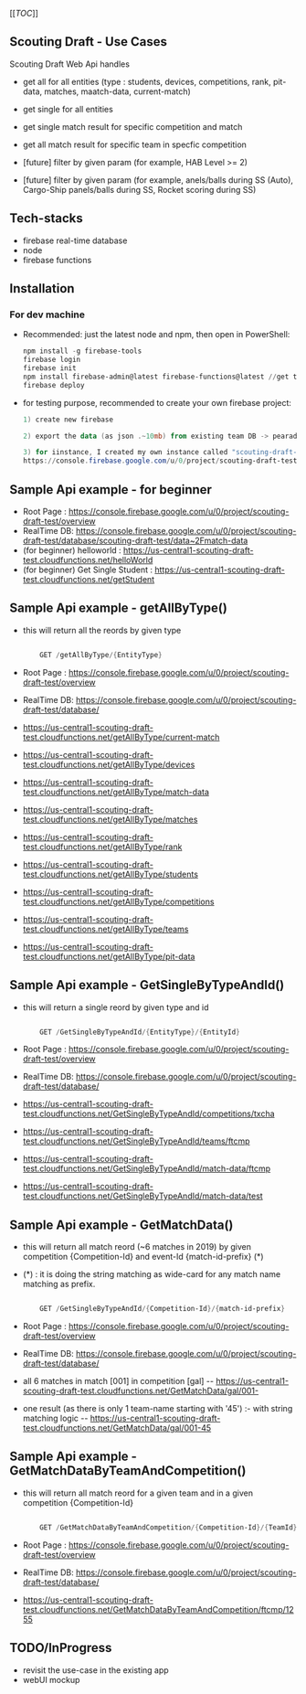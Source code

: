 [[_TOC_]]

## Scouting Draft - Use Cases

Scouting Draft Web Api handles

- get all for all entities (type :
  students,
  devices,
  competitions,
  rank,
  pit-data,
  matches,
  maatch-data,
  current-match)

- get single for all entities
- get single match result for specific competition and match
- get all match result for specific team in specfic competition
- [future] filter by given param (for example, HAB Level >= 2)
- [future] filter by given param (for example, anels/balls during SS (Auto), Cargo-Ship panels/balls during SS, Rocket scoring during SS)

## Tech-stacks

- firebase real-time database
- node
- firebase functions

## Installation

### For dev machine

- Recommended: just the latest node and npm, then open in PowerShell:

  ```powershell
  npm install -g firebase-tools
  firebase login
  firebase init
  npm install firebase-admin@latest firebase-functions@latest //get the latest code
  firebase deploy
  ```

- for testing purpose, recommended to create your own firebase project:

  ```powershell
  1) create new firebase

  2) export the data (as json .~10mb) from existing team DB -> pearadox-2019 https://console.firebase.google.com/u/0/project/pearadox-2019/database/pearadox-2019/data~2F

  3) for iinstance, I created my own instance called "scouting-draft-test"
  https://console.firebase.google.com/u/0/project/scouting-draft-test/database

  ```

## Sample Api example - for beginner

- Root Page : https://console.firebase.google.com/u/0/project/scouting-draft-test/overview
- RealTime DB: https://console.firebase.google.com/u/0/project/scouting-draft-test/database/scouting-draft-test/data~2Fmatch-data
- (for beginner) helloworld : https://us-central1-scouting-draft-test.cloudfunctions.net/helloWorld
- (for beginner) Get Single Student : https://us-central1-scouting-draft-test.cloudfunctions.net/getStudent

## Sample Api example - getAllByType()

- this will return all the reords by given type

  ```powershell

      GET /getAllByType/{EntityType}

  ```

- Root Page : https://console.firebase.google.com/u/0/project/scouting-draft-test/overview
- RealTime DB: https://console.firebase.google.com/u/0/project/scouting-draft-test/database/

- https://us-central1-scouting-draft-test.cloudfunctions.net/getAllByType/current-match
- https://us-central1-scouting-draft-test.cloudfunctions.net/getAllByType/devices
- https://us-central1-scouting-draft-test.cloudfunctions.net/getAllByType/match-data
- https://us-central1-scouting-draft-test.cloudfunctions.net/getAllByType/matches
- https://us-central1-scouting-draft-test.cloudfunctions.net/getAllByType/rank
- https://us-central1-scouting-draft-test.cloudfunctions.net/getAllByType/students
- https://us-central1-scouting-draft-test.cloudfunctions.net/getAllByType/competitions
- https://us-central1-scouting-draft-test.cloudfunctions.net/getAllByType/teams
- https://us-central1-scouting-draft-test.cloudfunctions.net/getAllByType/pit-data

## Sample Api example - GetSingleByTypeAndId()

- this will return a single reord by given type and id

  ```powershell

      GET /GetSingleByTypeAndId/{EntityType}/{EntityId}

  ```

- Root Page : https://console.firebase.google.com/u/0/project/scouting-draft-test/overview
- RealTime DB: https://console.firebase.google.com/u/0/project/scouting-draft-test/database/

- https://us-central1-scouting-draft-test.cloudfunctions.net/GetSingleByTypeAndId/competitions/txcha
- https://us-central1-scouting-draft-test.cloudfunctions.net/GetSingleByTypeAndId/teams/ftcmp
- https://us-central1-scouting-draft-test.cloudfunctions.net/GetSingleByTypeAndId/match-data/ftcmp
- https://us-central1-scouting-draft-test.cloudfunctions.net/GetSingleByTypeAndId/match-data/test

## Sample Api example - GetMatchData()

- this will return all match reord (~6 matches in 2019) by given competition {Competition-Id} and event-Id {match-id-prefix} (\*)
- (\*) : it is doing the string matching as wide-card for any match name matching as prefix.

  ```powershell

      GET /GetSingleByTypeAndId/{Competition-Id}/{match-id-prefix}

  ```

- Root Page : https://console.firebase.google.com/u/0/project/scouting-draft-test/overview
- RealTime DB: https://console.firebase.google.com/u/0/project/scouting-draft-test/database/
- all 6 matches in match [001] in competition [gal]
  -- https://us-central1-scouting-draft-test.cloudfunctions.net/GetMatchData/gal/001-
- one result (as there is only 1 team-name starting with '45') :- with string matching logic
  -- https://us-central1-scouting-draft-test.cloudfunctions.net/GetMatchData/gal/001-45

## Sample Api example - GetMatchDataByTeamAndCompetition()

- this will return all match reord for a given team and in a given competition {Competition-Id}

  ```powershell

      GET /GetMatchDataByTeamAndCompetition/{Competition-Id}/{TeamId}

  ```

- Root Page : https://console.firebase.google.com/u/0/project/scouting-draft-test/overview
- RealTime DB: https://console.firebase.google.com/u/0/project/scouting-draft-test/database/
- https://us-central1-scouting-draft-test.cloudfunctions.net/GetMatchDataByTeamAndCompetition/ftcmp/1255

## TODO/InProgress

- revisit the use-case in the existing app
- webUI mockup
